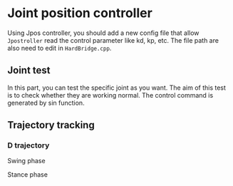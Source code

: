 # Joint position controller
Using Jpos controller, you should add a new config file that allow `Jpostroller` read the control parameter like kd, kp, etc. The file path are also need to edit in `HardBridge.cpp`.

## Joint test
In this part, you can test the specific joint as you want. The aim of this test is to check whether they are working normal. The control command is generated by sin function.

## Trajectory tracking
### D trajectory
Swing phase

Stance phase
